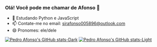 ### Olá! Você pode me chamar de Afonso 👋

- 🌱 Estudando Python e JavaScript
- 📫 Contate-me no email: sirafonso005896@outlook.com
- 😄 Pronomes: ele/dele



[![Pedro Afonso's GitHub stats-Dark](https://github-readme-stats.vercel.app/api?username=SenhorAfonso&show_icons=true&theme=radical)](https://github.com/senhorafonso/github-readme-stats#gh-dark-mode-only&count-private=true)
[![Pedro Afonso's GitHub stats-Light](https://github-readme-stats.vercel.app/api?username=SenhorAfonso&show_icons=true&theme=gruvbox_light)](https://github.com/senhorafonso/github-readme-stats#gh-light-mode-only)

